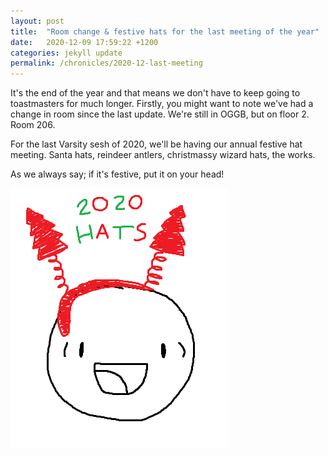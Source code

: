 ```yaml
---
layout: post
title:  "Room change & festive hats for the last meeting of the year"
date:   2020-12-09 17:59:22 +1200
categories: jekyll update
permalink: /chronicles/2020-12-last-meeting
---
```


It's the end of the year and that means we don't have to keep going to toastmasters for much longer.
Firstly, you might want to note we've had a change in room since the last update. We're still in OGGB, but on floor 2. Room 206.

For the last Varsity sesh of 2020, we'll be having our annual festive hat meeting. 
Santa hats, reindeer antlers, christmassy wizard hats, the works. 

As we always say; if it's festive, put it on your head!

<img src='/post-imgs/2020-12-festive-hats.png' />